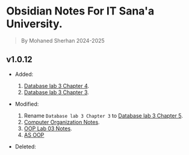 # Obsidian Notes For IT Sana'a University.

> By Mohaned Sherhan 2024-2025

## v1.0.12

- Added:
    1. [Database lab 3 Chapter 4](./Year%20Two/Part%20One/Lab%203/Database/Database%20lab%203%20Chapter%204.md).
    2. [Database lab 3 Chapter 3](./Year%20Two/Part%20One/Lab%203/Database/Database%20lab%203%20Chapter%203.md).

- Modified:
    1. Rename `Database lab 3 Chapter 3` to [Database lab 3 Chapter 5](./Year%20Two/Part%20One/Lab%203/Database/Database%20lab%203%20Chapter%205.md).
    2. [Computer Organization Notes](./Year%20Two/Part%20One/Computer%20Organization/Computer%20Organization%20Notes.md).
    3. [OOP Lab 03 Notes](./Year%20Two/Part%20One/Lab%203/OOP/OOP%20Lab%2003%20Notes.md).
    4. [AS OOP](./Year%20Two/Part%20One/Assignments/AS%20OOP.md)

- Deleted: 
